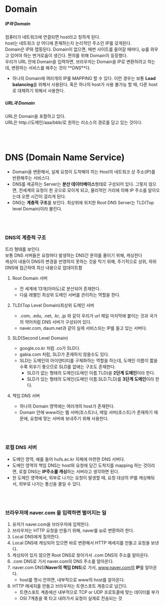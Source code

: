 # Domain

##### IP와 Domain

컴퓨터가 네트워크에 연결되면 host라고 칭하게 된다.<br>
host는 네트워크 상 어디에 존재하는지 논리적인 주소인 IP를 갖게된다. <br>
Domain은 IP와 맵핑된다. Domain이 없으면, 매번 사이트를 들어갈 때마다, ip를 외우고 있어야 하는 번거로움이 생긴다. 편의를 위해 Domain이 등장했다. <br>
우리가 URL 안에 Domain을 입력하면, 브라우저는 Domain을 IP로 변환하려고 하는데, 변환하는 서비스를 해주는 것이 **_DNS_**다.

- 하나의 Domain에 여러개의 IP를 MAPPING 할 수 있다. 이런 경우는 보통 **Load balancing**을 위해서 사용된다. 혹은 하나의 host가 사용 불가능 할 때, 다른 host로 대체하기 위해서 사용한다.

##### URL과 Domain

URL은 Domain을 포함하고 있다.<br>
URL은 http://도메인/aaa/bbb/로 원하는 리소스의 경로를 담고 있는 것이다. <br>

<br>
<br>

# DNS (Domain Name Service)

- Domain을 변환해서, 실제 요청이 도착해야 하는 Host의 네트워크 상 주소(IP)를 반환해주는 서비스다.
- DNS를 제공하는 Server는 **분산 데이터베이스**형태로 구성되어 있다. 그렇지 않으면, 전세계의 요청이 한 곳으로 모이게 되고, 물리적인 거리에 의해 IP 주소를 알아오는데 오랜 시간이 걸리게 된다.
- DNS는 **계층적 구조**를 보인다. 최상위에 위치한 Root DNS Server는 TLD(Top level Domain)이라 불린다.

<br>
<br>

### DNS의 계층적 구조

트리 형태를 보인다.<br>
보통 DNS 서버들은 요청마다 발생하는 DNS간 문의를 줄이기 위해, 캐싱한다<br>
캐싱이 내용이 DNS의 변경을 반영하지 못하는 것을 막기 위해, 주기적으로 상위, 하위 DNS에 접근하여 최신 내용으로 업데이트함<br>

1. Root Domain 서버

   - 전 세계에 13개(아마도)로 분산되어 존재한다.
   - 다음 레벨인 최상위 도메인 서버를 관리하는 역할을 한다.

2. TLD(Top Level Domain)최상위 도메인 서버

   - .com, .edu, .net, .kr, .jp 와 같이 우리가 url 제일 마지막에 붙이는 것과 국가의 약어처럼 DNS 서버가 구성되어 있다.
   - naver.com, daum.net과 같이 실제 서비스되는 IP를 들고 있는 서버다.

3. SLD(Second Level Domain)

   - google.co.kr 처럼 .co가 SLD다.
   - gabia.com 처럼, SLD가 존재하지 않을수도 있다.
   - SLD는 도메인의 아이덴티티를 구체화하는 역할을 하는데, 도메인 이름이 짧을 수록 외우기 좋으므로 SLD를 없애는 구조도 존재한다.
     - SLD가 없는 형태의 도메인(도메인 이름.TLD)을 **2단계 도메인**이라 한다.
     - SLD가 있는 형태의 도메인(도메인 이름.SLD.TLD)를 **3단계 도메인**이라 한다.

4. 책임 DNS 서버

   - 하나의 Domain 영역에는 여러개의 host가 존재한다.
   - Domain 안에 www라는 웹 서버(호스트)나, 메일 서버(호스트)가 존재하기 때문에, 요청에 맞는 서버에 보내주기 위해 사용한다.

<br>
<br>

### 로컬 DNS 서버

- 도메인 영역, 예를 들어 hufs.ac.kr 자체에 마련한 DNS 서버다.
- 도메인 영역의 책임 DNS는 host와 요청에 담긴 도착지를 mapping 하는 것이라면, 로컬 DNS는 **IP주소를 캐싱**하는 서버라고 생각하면 된다.
- 한 도메인 영역에서, 외부로 나가는 요청이 발생할 때, 요청 대상의 IP를 캐싱해둬서, 외부로 나가는 통신을 줄일 수 있다.

<br>
<br>

### 브라우저에 naver.com 을 입력하면 벌어지는 일

1. 유저가 naver.com을 브라우저에 입력한다.
2. 브라우저는 HTTP 요청을 만들기 위해, naver를 ip로 변환하려 한다.
3. Local DNS에게 질의한다.
4. Local DNS에 캐싱되어 있으면 바로 변환해서 HTTP 메세지를 만들고 요청을 보낸다.
5. 캐싱되어 있지 않으면 Root DNS로 찾아가서 .com DNS의 주소를 알아온다.
6. .com DNS로 가서 naver.com의 DNS 주소를 알아온다.
7. naver.com DNS(**Naver의 책임 DNS**)로 가서, www.naver.com의 **IP**를 알아온다.
   - host를 명시 안하면, 내부적으로 www의 host를 알아온다.
8. HTTP 메세지를 만들고 브라우저는 트랜스포트 계층으로 넘긴다.
   - 트랜스포트 계층에선 내부적으로 TCP or UDP 프로토콜에 맞는 데이터를 부가
   - OSI 7계층을 쭉 타고 내려가서 요청이 실제로 전송되는 것
